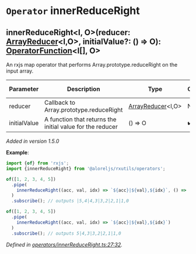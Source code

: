 # `Operator` innerReduceRight

## innerReduceRight\<I, O>(reducer: [ArrayReducer](https://github.com/Alorel/rxutils/blob/8e90b03/projects/rxutils/types/ArrayReducer.ts#L5)\<I,O>, initialValue?: () => O): [OperatorFunction](https://rxjs.dev/api/index/interface/OperatorFunction)\<I[], O>

An rxjs map operator that performs Array.prototype.reduceRight on the input array.

| **Parameter** | **Description** | **Type** | **Optional** | **Default value** |
|---------------|-----------------|----------|--------------|-------------------|
| reducer | Callback to Array.prototype.reduceRight | <span>[ArrayReducer](https://github.com/Alorel/rxutils/blob/8e90b03/projects/rxutils/types/ArrayReducer.ts#L5)\<I,O></span> | No |  |
| initialValue | A function that returns the initial value for the reducer | <span>() => O</span> | :heavy_check_mark: Yes |  |

*Added in version 1.5.0*

**Example**:
```typescript
import {of} from 'rxjs';
import {innerReduceRight} from '@aloreljs/rxutils/operators';

of([1, 2, 3, 4, 5])
  .pipe(
    innerReduceRight((acc, val, idx) => `${acc}|${val},${idx}`, () => '')
  )
  .subscribe(); // outputs |5,4|4,3|3,2|2,1|1,0

of([1, 2, 3, 4, 5])
  .pipe(
    innerReduceRight((acc, val, idx) => `${acc}|${val},${idx}`)
  )
  .subscribe(); // outputs 5|4,3|3,2|2,1|1,0
```

*Defined in [operators/innerReduceRight.ts:27:32](https://github.com/Alorel/rxutils/blob/8e90b03/projects/rxutils/operators/innerReduceRight.ts#L27).*